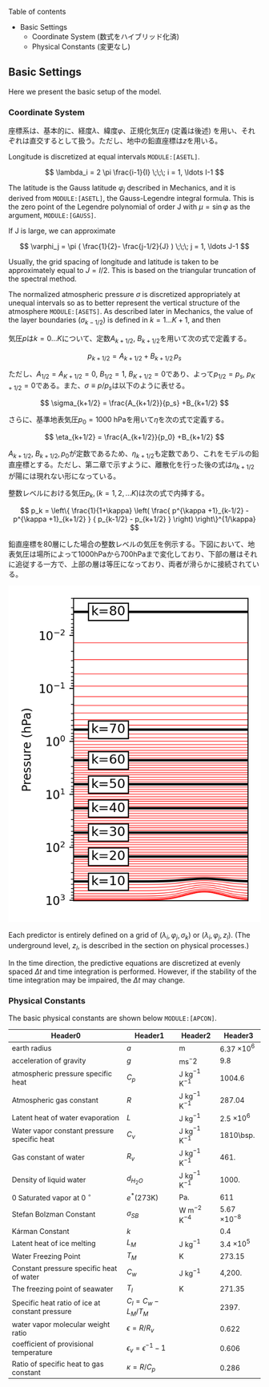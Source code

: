 Table of contents

- Basic Settings
  - Coordinate System (数式をハイブリッド化済)
  - Physical Constants (変更なし)

## Basic Settings

Here we present the basic setup of the model.

### Coordinate System

座標系は、基本的に、経度$\lambda$、緯度$\varphi$、正規化気圧$\eta$ (定義は後述)
を用い、それぞれは直交するとして扱う。ただし、地中の鉛直座標は$z$を用いる。

Longitude is discretized at equal intervals `MODULE:[ASETL]`.

$$
  \lambda_i = 2 \pi \frac{i-1}{I}  \;\;\; i = 1, \ldots I-1
$$


The latitude is the Gauss latitude $\varphi_j$ described in Mechanics, and it is derived from `MODULE:[ASETL]`, the Gauss-Legendre integral formula. This is the zero point of the Legendre polynomial of order J with $\mu = \sin \varphi$ as the argument, `MODULE:[GAUSS]`.

If J is large, we can approximate

$$
  \varphi_j =  \pi ( \frac{1}{2}- \frac{j-1/2}{J} ) \;\;\; j = 1, \ldots J-1
$$


Usually, the grid spacing of longitude and latitude is taken to be approximately equal to $J = I/2$. This is based on the triangular truncation of the spectral method.

The normalized atmospheric pressure $\sigma$ is discretized appropriately at unequal intervals so as to better represent the vertical structure of the atmosphere `MODULE:[ASETS]`. As described later in Mechanics, the value of the layer boundaries ($\sigma_{k-1/2}$) is defined in $k = 1 \ldots K+1$, and then

気圧$p$は$k = 0 \ldots K$について、定数$A_{k+1/2},\ B_{k+1/2}$を用いて次の式で定義する。

$$
p_{k+1/2} = A_{k+1/2} +B_{k+1/2}\,p_s
$$

ただし、$A_{1/2}=A_{K+1/2}=0,\ B_{1/2}=1,\ B_{K+1/2}=0$であり、よって$p_{1/2}=p_s,\ p_{K+1/2}=0$である。また、$\sigma\equiv p/p_s$は以下のように表せる。

$$
\sigma_{k+1/2} = \frac{A_{k+1/2}}{p_s} +B_{k+1/2}
$$

さらに、基準地表気圧$p_0=1000\ \mathrm{hPa}$を用いて$\eta$を次の式で定義する。

$$
\eta_{k+1/2} = \frac{A_{k+1/2}}{p_0} +B_{k+1/2}
$$

$A_{k+1/2},\ B_{k+1/2}, p_0$が定数であるため、$\eta_{k+1/2}$も定数であり、これをモデルの鉛直座標とする。ただし、第二章で示すように、離散化を行った後の式は$\eta_{k+1/2}$が陽には現れない形になっている。

整数レベルにおける気圧$p_k, (k=1,2,\ldots K)$は次の式で内挿する。

$$
 p_k = \left\{ \frac{1}{1+\kappa}
                     \left( \frac{  p^{\kappa +1}_{k-1/2}
                                  - p^{\kappa +1}_{k+1/2}      }
                                  { p_{k-1/2} - p_{k+1/2} }
                     \right)
              \right\}^{1/\kappa}
$$

鉛直座標を80層にした場合の整数レベルの気圧を例示する。下図において、地表気圧は場所によって1000hPaから700hPaまで変化しており、下部の層はそれに追従する一方で、上部の層は等圧になっており、両者が滑らかに接続されている。

![levels](levels.png)

Each predictor is entirely defined on a grid of $(\lambda_i, \varphi_j, \sigma_k)$ or $(\lambda_i, \varphi_j, z_l)$. (The underground level, $z_l$, is described in the section on physical processes.)

In the time direction, the predictive equations are discretized at evenly spaced $\Delta t$ and time integration is performed. However, if the stability of the time integration may be impaired, the $\Delta t$ may change.

### Physical Constants

The basic physical constants are shown below `MODULE:[APCON]`.

| Header0 | Header1 | Header2 | Header3 |
| ------- | ------- | ------- | ------- |
| earth radius | $a$ | m | 6.37 $\times 10^6$ |
| acceleration of gravity | $g$ | ms$^-2$ | 9.8 |
| atmospheric pressure specific heat | $C_p$ | J kg$^{-1}$ K$^{-1}$ | 1004.6 |
| Atmospheric gas constant | $R$ | J kg$^{-1}$ K$^{-1}$ | 287.04 |
| Latent heat of water evaporation | $L$ | J kg$^{-1}$ | 2.5 $\times 10^6$ |
| Water vapor constant pressure specific heat | $C_v$ | J kg$^{-1}$ K$^{-1}$ | 1810\bsp. |
| Gas constant of water | $R_v$ | J kg$^{-1}$ K$^{-1}$ | 461\. |
| Density of liquid water | $d_{H_2O}$ | J kg$^{-1}$ K$^{-1}$ | 1000. |
| 0 Saturated vapor at 0 $^{\circ}$ | $e^*$(273K) | Pa. | 611 |
| Stefan Bolzman Constant | $\sigma_{SB}$ | W m$^{-2}$ K$^{-4}$ | 5.67 $\times 10^{-8}$ |
| Kárman Constant | $k$ |  | 0.4 |
| Latent heat of ice melting | $L_M$ | J kg$^{-1}$ | 3.4 $\times 10^5$ |
| Water Freezing Point | $T_M$ | K | 273.15 |
| Constant pressure specific heat of water | $C_w$ | J kg$^{-1}$ | 4,200\. |
| The freezing point of seawater | $T_I$ | K | 271.35 |
| Specific heat ratio of ice at constant pressure | $C_I  = C_w - L_M/T_M$ |  | 2397\. |
| water vapor molecular weight ratio | $\epsilon  = R/R_v$ |  | 0.622 |
| coefficient of provisional temperature | $\epsilon_v = \epsilon^{-1} - 1$ |  | 0.606 |
| Ratio of specific heat to gas constant | $\kappa = R/C_p$ |  | 0.286 |

